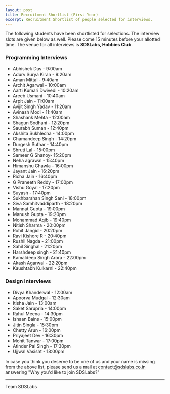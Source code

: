 ```yaml
---
layout: post
title: Recruitment Shortlist (First Year)
excerpt: Recruitment Shortlist of people selected for interviews.
---
```

The following students have been shortlisted for selections. The interview slots are given below as well. Please come 15 minutes before your allotted time. The venue for all interviews is **SDSLabs, Hobbies Club**.

### Programming Interviews

* Abhishek Das - 9:00am
* Adurv Surya Kiran - 9:20am
* Aman Mittal - 9:40am
* Archit Agarwal - 10:00am
* Aarti Kumari Dwivedi - 10:20am
* Areeb Usmani - 10:40am
* Arpit Jain - 11:00am
* Avijit Singh Yadav - 11:20am
* Avinash Modi - 11:40am
* Shashank Mehta - 12:00am
* Shagun Sodhani - 12:20pm
* Saurabh Suman - 12:40pm
* Akshita Sukhlecha - 14:00pm
* Chamandeep Singh - 14:20pm
* Durgesh Suthar - 14:40pm
* Shruti Lal - 15:00pm
* Sameer G Shanoy- 15:20pm
* Neha agrawal - 15:40pm
* Himanshu Chawla - 16:00pm
* Jayant Jain - 16:20pm
* Richa Jain - 16:40pm
* G Praneeth Reddy - 17:00pm
* Vishu Goyal - 17:20pm
* Suyash - 17:40pm
* Sukhbarshan Singh Sani - 18:00pm
* Siva Samhitvaddiparth - 18:20pm
* Mannat Gupta - 19:00pm
* Manush Gupta - 19:20pm
* Mohammad Aqib - 19:40pm 
* Nitish Sharma - 20:00pm
* Rohit Jangid - 20:20pm
* Ravi Kishore R - 20:40pm
* Rushil Nagda - 21:00pm
* Sahil Singhal - 21:20pm
* Harshdeep singh - 21:40pm
* Kamaldeep Singh Arora - 22:00pm
* Akash Agarwal - 22:20pm
* Kaushtabh Kulkarni - 22:40pm

### Design Interviews

* Divya Khandelwal - 12:00am
* Apoorva Mudgal - 12:30am
* Itisha Jain - 13:00am
* Saket Sarupria - 14:00pm
* Rahul Meena - 14:30pm
* Ishaan Bains - 15:00pm
* Jitin Singla - 15:30pm
* Chetty Arun - 16:00pm
* Priyajeet Dev - 16:30pm
* Mohit Tanwar - 17:00pm
* Atinder Pal Singh - 17:30pm
* Ujjwal Vasisht - 18:00pm

In case you think you deserve to be one of us and your name is missing from the above list, please send us a mail at <contact@sdslabs.co.in> answering "Why you'd like to join SDSLabs?"

---
Team SDSLabs
